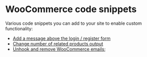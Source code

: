 # WooCommerce code snippets

Various code snippets you can add to your site to enable custom functionality:

- [Add a message above the login / register form](./before-login--register-form.md)
- [Change number of related products output](./number-of-products-per-row.md)
- [Unhook and remove WooCommerce emails](./unhook--remove-woocommerce-emails.md);